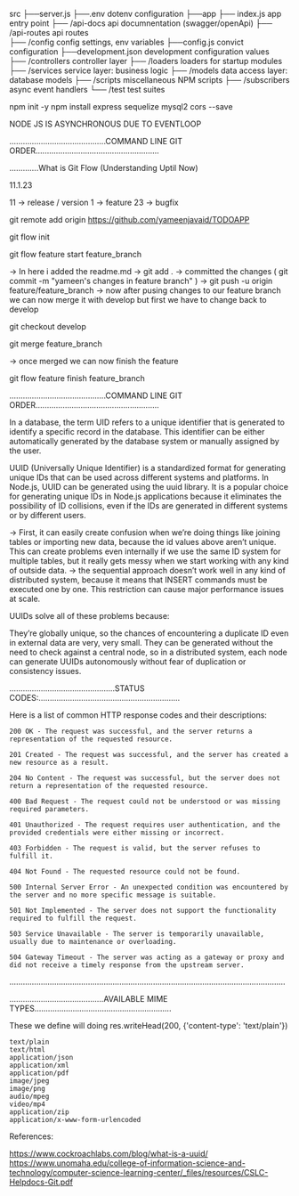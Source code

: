 src
   ├──server.js
   ├──.env           dotenv configuration
   ├──app
         ├── index.js                   app entry point
         ├── /api-docs                  api documnentation (swagger/openApi)
         ├── /api-routes                api routes         
         ├── /config                    config settings, env variables
               ├──config.js             convict configuration
               ├──development.json      development configuration values         
         ├── /controllers               controller layer
         ├── /loaders                   loaders for startup modules
         ├── /services                  service layer: business logic
         ├── /models                    data access layer: database models
         ├── /scripts                   miscellaneous NPM scripts
         ├── /subscribers               async event handlers
         └── /test                      test suites



npm init -y
npm install express sequelize mysql2 cors --save













NODE JS IS ASYNCHRONOUS DUE TO EVENTLOOP


...........................................COMMAND LINE GIT ORDER....................................................... 

.............What is Git Flow (Understanding Uptil Now)

11.1.23

11 -> release / version
1  -> feature
23 -> bugfix



git remote add origin https://github.com/yameenjavaid/TODOAPP

git flow init

git flow feature start feature_branch

->  In here i added the readme.md 
->  git add .
->  committed the changes ( git commit -m "yameen's changes in feature branch" )
->  git push -u origin feature/feature_branch
->  now after pusing changes to our feature branch we can now merge it with develop but first we have to change back to
    develop

git checkout develop

git merge feature_branch

-> once merged we can now finish the feature

git flow feature finish feature_branch

...........................................COMMAND LINE GIT ORDER.......................................................





In a database, the term UID refers to a unique identifier that is generated to identify a specific record in the database. This identifier can be either automatically generated by the database system or manually assigned by the user.

UUID (Universally Unique Identifier) is a standardized format for generating unique IDs that can be used across different systems and platforms. In Node.js, UUID can be generated using the uuid library. It is a popular choice for generating unique IDs in Node.js applications because it eliminates the possibility of ID collisions, even if the IDs are generated in different systems or by different users.

->  First, it can easily create confusion when we’re doing things like joining tables or importing new data, because the 
    id  values above aren’t unique. This can create problems even internally if we use the same ID system for multiple tables, but it really gets messy when we start working with any kind of outside data.
->  the sequential approach doesn’t work well in any kind of distributed system, because it means that INSERT commands 
    must be executed one by one. This restriction can cause major performance issues at scale.

UUIDs solve all of these problems because:

They’re globally unique, so the chances of encountering a duplicate ID even in external data are very, very small.
They can be generated without the need to check against a central node, so in a distributed system, each node can generate UUIDs autonomously without fear of duplication or consistency issues.


...............................................STATUS CODES:...............................................................

Here is a list of common HTTP response codes and their descriptions:

    200 OK - The request was successful, and the server returns a representation of the requested resource.

    201 Created - The request was successful, and the server has created a new resource as a result.

    204 No Content - The request was successful, but the server does not return a representation of the requested resource.

    400 Bad Request - The request could not be understood or was missing required parameters.

    401 Unauthorized - The request requires user authentication, and the provided credentials were either missing or incorrect.

    403 Forbidden - The request is valid, but the server refuses to fulfill it.

    404 Not Found - The requested resource could not be found.

    500 Internal Server Error - An unexpected condition was encountered by the server and no more specific message is suitable.

    501 Not Implemented - The server does not support the functionality required to fulfill the request.

    503 Service Unavailable - The server is temporarily unavailable, usually due to maintenance or overloading.

    504 Gateway Timeout - The server was acting as a gateway or proxy and did not receive a timely response from the upstream server.

...........................................................................................................................

..........................................AVAILABLE MIME TYPES.............................................................

These we define will doing res.writeHead(200, {'content-type': 'text/plain'})

    text/plain
    text/html
    application/json
    application/xml
    application/pdf
    image/jpeg
    image/png
    audio/mpeg
    video/mp4
    application/zip
    application/x-www-form-urlencoded


References:

https://www.cockroachlabs.com/blog/what-is-a-uuid/
https://www.unomaha.edu/college-of-information-science-and-technology/computer-science-learning-center/_files/resources/CSLC-Helpdocs-Git.pdf
